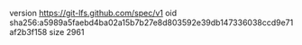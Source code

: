 version https://git-lfs.github.com/spec/v1
oid sha256:a5989a5faebd4ba02a15b7b27e8d803592e39db147336038ccd9e71af2b3f158
size 2961
